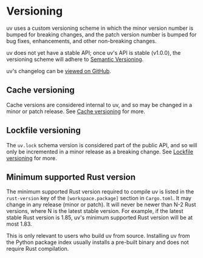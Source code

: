 # Versioning

uv uses a custom versioning scheme in which the minor version number is bumped for breaking changes,
and the patch version number is bumped for bug fixes, enhancements, and other non-breaking changes.

uv does not yet have a stable API; once uv's API is stable (v1.0.0), the versioning scheme will
adhere to [Semantic Versioning](https://semver.org/).

uv's changelog can be [viewed on GitHub](https://github.com/astral-sh/uv/blob/main/CHANGELOG.md).

## Cache versioning

Cache versions are considered internal to uv, and so may be changed in a minor or patch release. See
[Cache versioning](../../concepts/cache.md#cache-versioning) for more.

## Lockfile versioning

The `uv.lock` schema version is considered part of the public API, and so will only be incremented
in a minor release as a breaking change. See
[Lockfile versioning](../../concepts/resolution.md#lockfile-versioning) for more.

## Minimum supported Rust version

The minimum supported Rust version required to compile uv is listed in the `rust-version` key of the
`[workspace.package]` section in `Cargo.toml`. It may change in any release (minor or patch). It
will never be newer than N-2 Rust versions, where N is the latest stable version. For example, if
the latest stable Rust version is 1.85, uv's minimum supported Rust version will be at most 1.83.

This is only relevant to users who build uv from source. Installing uv from the Python package index
usually installs a pre-built binary and does not require Rust compilation.
